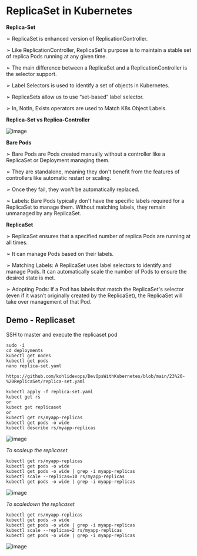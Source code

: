 # ReplicaSet in Kubernetes

**Replica-Set**

➢ ReplicaSet is enhanced version of ReplicationController.

➢ Like ReplicationController, ReplicaSet's purpose is to maintain a stable set of replica Pods running at any given time.

➢ The main difference between a ReplicaSet and a ReplicationController is the selector support.

➢ Label Selectors is used to identify a set of objects in Kubernetes.

➢ ReplicaSets allow us to use “set-based” label selector.

➢ In, NotIn, Exists operators are used to Match K8s Object Labels.

**Replica-Set vs Replica-Controller**

![image](https://github.com/user-attachments/assets/6db8512b-6925-41ab-bbf1-499541fa9297)

**Bare Pods**

➢ Bare Pods are Pods created manually without a controller like a ReplicaSet or Deployment managing them.

➢ They are standalone, meaning they don't benefit from the features of controllers like automatic restart or scaling.

➢ Once they fail, they won't be automatically replaced.

➢ Labels: Bare Pods typically don't have the specific labels required for a ReplicaSet to manage them. Without matching labels, they remain unmanaged by any ReplicaSet.

**ReplicaSet**

➢ ReplicaSet ensures that a specified number of replica Pods are running at all times.

➢ It can manage Pods based on their labels.

➢ Matching Labels: A ReplicaSet uses label selectors to identify and manage Pods. It can automatically scale the number of Pods to ensure the desired state is met.
 
➢ Adopting Pods: If a Pod has labels that match the ReplicaSet's selector (even if it wasn’t originally created by the ReplicaSet), the ReplicaSet will take over management of that Pod.

## Demo - Replicaset

SSH to master and execute the replicaset pod

```
sudo -i
cd deployments
kubectl get nodes
kubectl get pods
nano replica-set.yaml

https://github.com/kohlidevops/DevOpsWithKubernetes/blob/main/23%20-%20ReplicaSet/replica-set.yaml

kubectl apply -f replica-set.yaml
kubect get rs
or
kubect get replicaset
or
kubectl get rs/myapp-replicas
kubectl get pods -o wide
kubectl describe rs/myapp-replicas
```

![image](https://github.com/user-attachments/assets/298cd465-31bd-46b3-a32d-b11118902745)

_To scaleup the replicaset_

```
kubectl get rs/myapp-replicas
kubectl get pods -o wide
kubectl get pods -o wide | grep -i myapp-replicas
kubectl scale --replicas=10 rs/myapp-replicas
kubectl get pods -o wide | grep -i myapp-replicas
```

![image](https://github.com/user-attachments/assets/a8924149-2ffd-480e-8d0e-ed4db0e6c9d9)

_To scaledown the replicaset_

```
kubectl get rs/myapp-replicas
kubectl get pods -o wide
kubectl get pods -o wide | grep -i myapp-replicas
kubectl scale --replicas=2 rs/myapp-replicas
kubectl get pods -o wide | grep -i myapp-replicas
```

![image](https://github.com/user-attachments/assets/36979f69-d51c-4b6b-a2cd-af4bf0fcd402)


